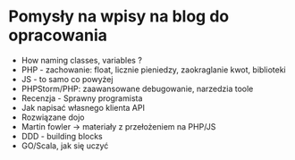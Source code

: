 # Pomysły na wpisy na blog do opracowania

* How naming classes, variables ?
* PHP - zachowanie: float, licznie pieniedzy, zaokraglanie kwot, biblioteki
* JS - to samo co powyżej
* PHPStorm/PHP: zaawansowane debugowanie, narzedzia toole
* Recenzja  - Sprawny programista
* Jak napisać własnego klienta API
* Rozwiązane dojo
* Martin fowler -> materiały z przełożeniem na PHP/JS
* DDD - building blocks
* GO/Scala, jak się uczyć